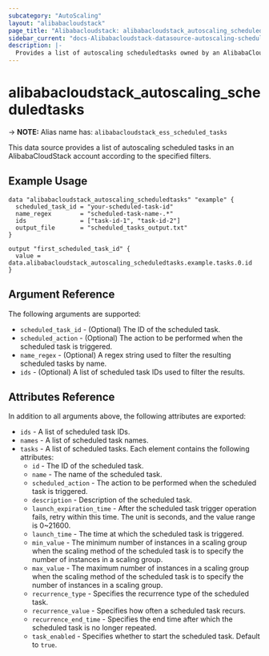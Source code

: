 ```yaml
---
subcategory: "AutoScaling"
layout: "alibabacloudstack"
page_title: "Alibabacloudstack: alibabacloudstack_autoscaling_scheduledtasks"
sidebar_current: "docs-Alibabacloudstack-datasource-autoscaling-scheduledtasks"
description: |- 
  Provides a list of autoscaling scheduledtasks owned by an AlibabaCloudStack account.
---
```


# alibabacloudstack_autoscaling_scheduledtasks
-> **NOTE:** Alias name has: `alibabacloudstack_ess_scheduled_tasks`

This data source provides a list of autoscaling scheduled tasks in an AlibabaCloudStack account according to the specified filters.

## Example Usage

```hcl
data "alibabacloudstack_autoscaling_scheduledtasks" "example" {
  scheduled_task_id = "your-scheduled-task-id"
  name_regex        = "scheduled-task-name-.*"
  ids               = ["task-id-1", "task-id-2"]
  output_file       = "scheduled_tasks_output.txt"
}

output "first_scheduled_task_id" {
  value = data.alibabacloudstack_autoscaling_scheduledtasks.example.tasks.0.id
}
```

## Argument Reference

The following arguments are supported:

* `scheduled_task_id` - (Optional) The ID of the scheduled task.
* `scheduled_action` - (Optional) The action to be performed when the scheduled task is triggered.
* `name_regex` - (Optional) A regex string used to filter the resulting scheduled tasks by name.
* `ids` - (Optional) A list of scheduled task IDs used to filter the results.

## Attributes Reference

In addition to all arguments above, the following attributes are exported:

* `ids` - A list of scheduled task IDs.
* `names` - A list of scheduled task names.
* `tasks` - A list of scheduled tasks. Each element contains the following attributes:
  * `id` - The ID of the scheduled task.
  * `name` - The name of the scheduled task.
  * `scheduled_action` - The action to be performed when the scheduled task is triggered.
  * `description` - Description of the scheduled task.
  * `launch_expiration_time` - After the scheduled task trigger operation fails, retry within this time. The unit is seconds, and the value range is 0~21600.
  * `launch_time` - The time at which the scheduled task is triggered.
  * `min_value` - The minimum number of instances in a scaling group when the scaling method of the scheduled task is to specify the number of instances in a scaling group.
  * `max_value` - The maximum number of instances in a scaling group when the scaling method of the scheduled task is to specify the number of instances in a scaling group.
  * `recurrence_type` - Specifies the recurrence type of the scheduled task.
  * `recurrence_value` - Specifies how often a scheduled task recurs.
  * `recurrence_end_time` - Specifies the end time after which the scheduled task is no longer repeated.
  * `task_enabled` - Specifies whether to start the scheduled task. Default to `true`.